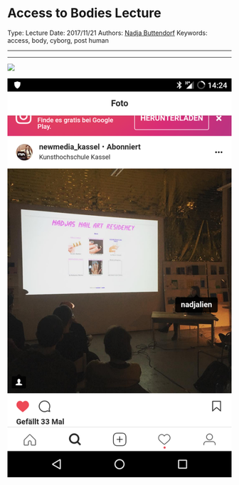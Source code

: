 # Access to Bodies Lecture

Type: Lecture
Date: 2017/11/21
Authors: [Nadja Buttendorf](http://nadjabuttendorf.com/)
Keywords: access, body, cyborg, post human

---
---

![](3.jpg)

![](Screenshot_20171205-142450.png)
